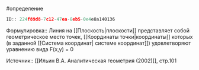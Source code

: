 #определение

```javascript
ID:: 224f89d8-7c12-47ea-8eb5-0e4e8a140136
```

Формулировка:: Линия на [[Плоскость|плоскости]] представляет собой геометрическое место точек, [[Координаты точки|координаты]] которых (в заданной [[Система координат| системе координат]]) удовлетворяют уравнению вида F(x,y) = 0

Источник:: [[Ильин В.А. Аналитическая геометрия (2002)]], стр.101